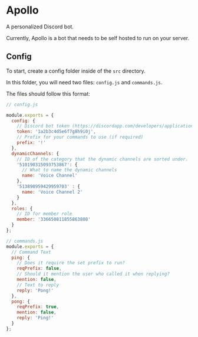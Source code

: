 # Apollo

A personalized Discord bot.

Currently, Apollo is a bot that needs to be self hosted to run on your server.

## Config

To start, create a config folder inside of the `src` directory.

In this folder, you will need two files: `config.js` and `commands.js`.

The files should follow this format: 

```javascript
// config.js

module.exports = {
  config: {
    // Discord bot token (https://discordapp.com/developers/applications/)
    token: '1a2b3c4d5e6f7g8h9i0j',
    // Prefix for your commands to use (if required)
    prefix: '!'
  },
  dynamicChannels: {
    // ID of the category that the dynamic channels are sorted under.
    '510190315093753867': {
      // What to name the dynamic channels
      name: 'Voice Channel'
    },
    '513898959429959703' : {
      name: 'Voice Channel 2'
    }
  },
  roles: {
    // ID for member role
    member: '336650811855863808'
  }
};
```

```javascript
// commands.js
module.exports = {
  // Command Text
  ping: {
    // Does it require the set prefix to run?
    reqPrefix: false,
    // Should it mention the user who called it when replying?
    mention: false,
    // Text to reply
    reply: 'Pong!'
  },
  pong: {
    reqPrefix: true,
    mention: false,
    reply: 'Ping!'
  }
};
```